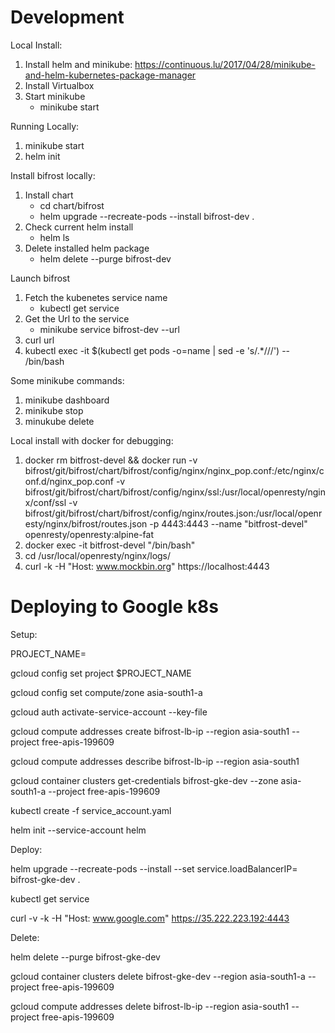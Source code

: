# Development

Local Install:
1. Install helm and minikube: https://continuous.lu/2017/04/28/minikube-and-helm-kubernetes-package-manager
2. Install Virtualbox
2. Start minikube
    - minikube start

Running Locally:
1. minikube start
1. helm init

Install bifrost locally:
1. Install chart
   - cd chart/bifrost
   - helm upgrade --recreate-pods --install bifrost-dev .
3. Check current helm install
   - helm ls
4. Delete installed helm package
   - helm delete --purge bifrost-dev

Launch bifrost
1. Fetch the kubenetes service name
   - kubectl get service
2. Get the Url to the service
   - minikube service bifrost-dev --url
3. curl url
4. kubectl exec -it $(kubectl get pods -o=name | sed -e 's/.*\///') -- /bin/bash

Some minikube commands:
1. minikube dashboard
2. minikube stop
3. minukube delete

Local install with docker for debugging:
1. docker rm bitfrost-devel && docker run -v bifrost/git/bifrost/chart/bifrost/config/nginx/nginx_pop.conf:/etc/nginx/conf.d/nginx_pop.conf -v bifrost/git/bifrost/chart/bifrost/config/nginx/ssl:/usr/local/openresty/nginx/conf/ssl -v bifrost/git/bifrost/chart/bifrost/config/nginx/routes.json:/usr/local/openresty/nginx/bifrost/routes.json -p 4443:4443 --name "bitfrost-devel" openresty/openresty:alpine-fat
2. docker exec -it bitfrost-devel "/bin/bash"
3. cd /usr/local/openresty/nginx/logs/
4. curl -k -H "Host: www.mockbin.org" https://localhost:4443

# Deploying to Google k8s
Setup:

PROJECT_NAME=<Your Project Name>

gcloud config set project $PROJECT_NAME

gcloud config set compute/zone asia-south1-a

gcloud auth activate-service-account --key-file

gcloud compute addresses create bifrost-lb-ip --region asia-south1 --project free-apis-199609

gcloud compute addresses describe bifrost-lb-ip --region asia-south1

gcloud container clusters get-credentials bifrost-gke-dev --zone asia-south1-a --project free-apis-199609


kubectl create -f service_account.yaml

helm init --service-account helm


Deploy:

helm upgrade --recreate-pods --install --set service.loadBalancerIP=<IP OF bifrost-lb-ip>  bifrost-gke-dev .

kubectl get service

curl -v -k -H "Host: www.google.com" https://35.222.223.192:4443

Delete:

helm delete --purge bifrost-gke-dev

gcloud container clusters delete bifrost-gke-dev --region asia-south1-a --project free-apis-199609

gcloud compute addresses delete bifrost-lb-ip --region asia-south1 --project free-apis-199609
